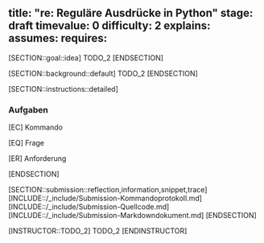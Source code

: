 title: "re: Reguläre Ausdrücke in Python"
stage: draft
timevalue: 0
difficulty: 2
explains:
assumes:
requires:
---

[SECTION::goal::idea]
TODO_2
[ENDSECTION]


[SECTION::background::default]
TODO_2
[ENDSECTION]


[SECTION::instructions::detailed]


### Aufgaben

[EC] Kommando

[EQ] Frage

[ER] Anforderung

[ENDSECTION]


[SECTION::submission::reflection,information,snippet,trace]
[INCLUDE::/_include/Submission-Kommandoprotokoll.md]
[INCLUDE::/_include/Submission-Quellcode.md]
[INCLUDE::/_include/Submission-Markdowndokument.md]
[ENDSECTION]

[INSTRUCTOR::TODO_2]
TODO_2
[ENDINSTRUCTOR]
